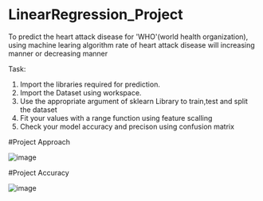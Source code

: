 # LinearRegression_Project
To predict the heart attack disease for 'WHO'(world health organization), using machine learing algorithm rate of heart attack disease will increasing manner or decreasing manner


Task:
1) Import the libraries required for prediction.
2) Import the Dataset using workspace.
3) Use the appropriate argument of sklearn Library to train,test and split the dataset
4) Fit your values with a range function using feature scalling
5) Check your model accuracy and precison using confusion matrix


#Project Approach

![image](https://github.com/suresh89784/LogisticRegression_Project/assets/126167045/a55d27fc-7173-4049-9bf2-434922cacdf5)

#Project Accuracy

![image](https://github.com/suresh89784/LogisticRegression_Project/assets/126167045/057050ea-95f1-4acc-b8a3-b3bf3970ca0e)
